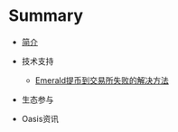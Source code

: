 # Summary

* [简介](README.md)

- 技术支持

  - [Emerald提币到交易所失败的解决方法](./dev_support/Emerald提币到币安失败解决方法.md)
  
- 生态参与
- Oasis资讯